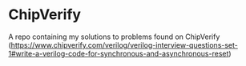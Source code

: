 # ChipVerify
A repo containing my solutions to problems found on ChipVerify (https://www.chipverify.com/verilog/verilog-interview-questions-set-1#write-a-verilog-code-for-synchronous-and-asynchronous-reset)
